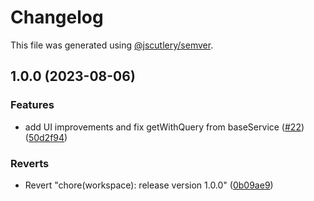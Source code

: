 # Changelog

This file was generated using [@jscutlery/semver](https://github.com/jscutlery/semver).

## 1.0.0 (2023-08-06)


### Features

* add UI improvements and fix getWithQuery from baseService ([#22](https://github.com/rime-dev/ngx-rime/issues/22)) ([50d2f94](https://github.com/rime-dev/ngx-rime/commit/50d2f94170734a8b51ae2c776fde2110076248d2))


### Reverts

* Revert "chore(workspace): release version 1.0.0" ([0b09ae9](https://github.com/rime-dev/ngx-rime/commit/0b09ae9617224ab5e9a1991b3cf737d529acde6b))
